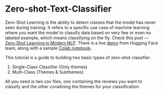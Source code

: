 # Zero-shot-Text-Classifier

Zero-Shot Learning is the ability to detect classes that the model has never seen during training. It refers to a specific use case of machine learning where you want the model to classify data based on very few or even no labeled example, which means classifying on the fly. 
Check this post — [Zero-Shot Learning in Modern NLP](https://joeddav.github.io/blog/2020/05/29/ZSL.html). There is a live [demo](https://huggingface.co/zero-shot/) from Hugging Face team, along with a sample [Colab notebook](https://colab.research.google.com/drive/1jocViLorbwWIkTXKwxCOV9HLTaDDgCaw).

This tutorial is a guide to building two basic types of zero-shot classifier. 

1. Single-Class Classifier (Only themes)
2. Multi-Class (Themes & Subthemes)

All you need is two csv files, one containing the reviews you want to classify and the other conatining the themes for your classification.  
